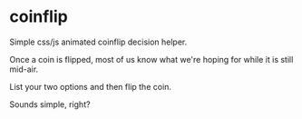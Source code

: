 # coinflip

Simple css/js animated coinflip decision helper.

Once a coin is flipped, most of us know what we're hoping for while it is still mid-air. 

List your two options and then flip the coin. 

Sounds simple, right?